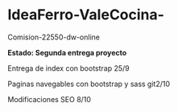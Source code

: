 # IdeaFerro-ValeCocina-
 Comision-22550-dw-online
 
 **Estado: Segunda entrega proyecto**

Entrega de index con bootstrap 25/9

Paginas navegables con bootstrap y sass git2/10

Modificaciones SEO 8/10